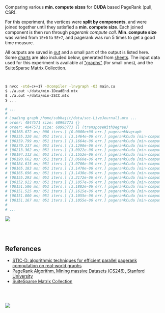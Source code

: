 Comparing various **min. compute sizes** for **CUDA** based PageRank (pull, CSR).

For this experiment, the vertices were **split by components**, and were
joined together until they satisfied a **min. compute size**. Each joined
component is then run through *pagerank compute call*. **Min. compute size**
was varied from `1E+0` to `5E+7`, and pagerank was run 5 times to get a good
time measure.

All outputs are saved in [out](out/) and a small part of the output is listed
here. Some [charts] are also included below, generated from [sheets]. The input
data used for this experiment is available at ["graphs"] (for small ones), and
the [SuiteSparse Matrix Collection].

<br>

```bash
$ nvcc -std=c++17 -Xcompiler -lnvgraph -O3 main.cu
$ ./a.out ~/data/min-1DeadEnd.mtx
$ ./a.out ~/data/min-2SCC.mtx
$ ...

# ...
#
# Loading graph /home/subhajit/data/soc-LiveJournal1.mtx ...
# order: 4847571 size: 68993773 {}
# order: 4847571 size: 68993773 {} (transposeWithDegree)
# [00168.072 ms; 000 iters.] [0.0000e+00 err.] pagerankNvgraph
# [00355.320 ms; 051 iters.] [3.1464e-06 err.] pagerankCuda [min-compute-size=1]
# [00359.799 ms; 051 iters.] [3.1664e-06 err.] pagerankCuda [min-compute-size=5]
# [00370.237 ms; 051 iters.] [3.1290e-06 err.] pagerankCuda [min-compute-size=10]
# [00213.362 ms; 051 iters.] [3.0922e-06 err.] pagerankCuda [min-compute-size=50]
# [00194.312 ms; 051 iters.] [3.1552e-06 err.] pagerankCuda [min-compute-size=100]
# [00190.662 ms; 051 iters.] [3.0660e-06 err.] pagerankCuda [min-compute-size=500]
# [00184.615 ms; 051 iters.] [3.0706e-06 err.] pagerankCuda [min-compute-size=1000]
# [00165.183 ms; 051 iters.] [3.1470e-06 err.] pagerankCuda [min-compute-size=5000]
# [00165.696 ms; 051 iters.] [3.1430e-06 err.] pagerankCuda [min-compute-size=10000]
# [00155.293 ms; 051 iters.] [3.2172e-06 err.] pagerankCuda [min-compute-size=50000]
# [00152.922 ms; 051 iters.] [3.1857e-06 err.] pagerankCuda [min-compute-size=100000]
# [00151.506 ms; 051 iters.] [3.1882e-06 err.] pagerankCuda [min-compute-size=500000]
# [00151.525 ms; 051 iters.] [3.1615e-06 err.] pagerankCuda [min-compute-size=1000000]
# [00151.800 ms; 051 iters.] [3.1055e-06 err.] pagerankCuda [min-compute-size=5000000]
# [00151.167 ms; 051 iters.] [3.1055e-06 err.] pagerankCuda [min-compute-size=10000000]
#
# ...
```

[![](https://i.imgur.com/lvB6ae7.png)][sheets]

<br>
<br>


## References

- [STIC-D: algorithmic techniques for efficient parallel pagerank computation on real-world graphs][STIC-D algorithm]
- [PageRank Algorithm, Mining massive Datasets (CS246), Stanford University](http://snap.stanford.edu/class/cs246-videos-2019/lec9_190205-cs246-720.mp4)
- [SuiteSparse Matrix Collection]

<br>
<br>

[![](https://i.imgur.com/z8RKUMF.jpg)](https://www.youtube.com/watch?v=ocTgFXPnTgQ)

[STIC-D algorithm]: https://www.slideshare.net/SubhajitSahu/sticd-algorithmic-techniques-for-efficient-parallel-pagerank-computation-on-realworld-graphs
[SuiteSparse Matrix Collection]: https://suitesparse-collection-website.herokuapp.com
["graphs"]: https://github.com/puzzlef/graphs
[pull]: https://github.com/puzzlef/pagerank-push-vs-pull
[CSR]: https://github.com/puzzlef/pagerank-class-vs-csr
[charts]: https://photos.app.goo.gl/uFFqJ9NFfe5uxSxx9
[sheets]: https://docs.google.com/spreadsheets/d/1ZFnirMXPX7GFGwLaGKkbqu2f7KiTFPkvRYixq_mUDno/edit?usp=sharing
